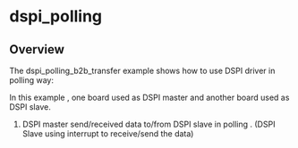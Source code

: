 # dspi_polling

## Overview
The dspi_polling_b2b_transfer example shows how to use DSPI driver in polling way:

In this example , one board used as DSPI master and another board used as DSPI slave.

1. DSPI master send/received data to/from DSPI slave in polling . (DSPI Slave using interrupt to receive/send the data)

